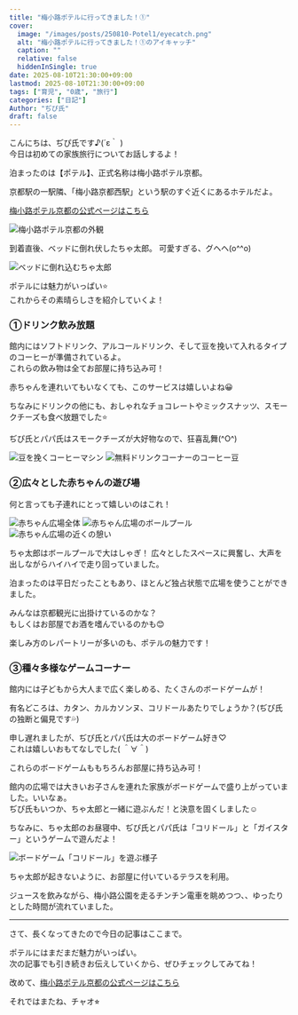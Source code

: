 ```yaml
---
title: "梅小路ポテルに行ってきました！①"
cover:
  image: "/images/posts/250810-Potel1/eyecatch.png"
  alt: "梅小路ポテルに行ってきました！①のアイキャッチ"
  caption: ""
  relative: false
  hiddenInSingle: true
date: 2025-08-10T21:30:00+09:00
lastmod: 2025-08-10T21:30:00+09:00
tags: ["育児", "0歳", "旅行"]
categories: ["日記"]
Author: "ぢぴ氏"
draft: false
---
```


こんにちは、ぢぴ氏です♪(´ε｀ )  
今日は初めての家族旅行についてお話しするよ！

泊まったのは【ポテル】、正式名称は梅小路ポテル京都。

京都駅の一駅隣、「梅小路京都西駅」という駅のすぐ近くにあるホテルだよ。

[梅小路ポテル京都の公式ページはこちら](https://www.potel.jp/kyoto/)

![梅小路ポテル京都の外観](/images/posts/250810-Potel1/potel.png)

到着直後、ベッドに倒れ伏したちゃ太郎。
可愛すぎる、グヘヘ(o^^o)

![ベッドに倒れ込むちゃ太郎](/images/posts/250810-Potel1/chataro.jpg)


ポテルには魅力がいっぱい⭐️  
これからその素晴らしさを紹介していくよ！

### ①ドリンク飲み放題
館内にはソフトドリンク、アルコールドリンク、そして豆を挽いて入れるタイプのコーヒーが準備されているよ。  
これらの飲み物は全てお部屋に持ち込み可！

赤ちゃんを連れいてもいなくても、このサービスは嬉しいよね😀

ちなみにドリンクの他にも、おしゃれなチョコレートやミックスナッツ、スモークチーズも食べ放題でした⭐️

ぢぴ氏とパパ氏はスモークチーズが大好物なので、狂喜乱舞(^O^)

![豆を挽くコーヒーマシン](/images/posts/250810-Potel1/coffee1.png)
![無料ドリンクコーナーのコーヒー豆](/images/posts/250810-Potel1/coffee2.jpg)

### ②広々とした赤ちゃんの遊び場
何と言っても子連れにとって嬉しいのはこれ！

![赤ちゃん広場全体](/images/posts/250810-Potel1/park0.jpg)
![赤ちゃん広場のボールプール](/images/posts/250810-Potel1/park1.jpg)
![赤ちゃん広場の近くの憩い](/images/posts/250810-Potel1/park2.jpg)

ちゃ太郎はボールプールで大はしゃぎ！
広々としたスペースに興奮し、大声を出しながらハイハイで走り回っていました。

泊まったのは平日だったこともあり、ほとんど独占状態で広場を使うことができました。

みんなは京都観光に出掛けているのかな？  
もしくはお部屋でお酒を嗜んでいるのかも😊

楽しみ方のレパートリーが多いのも、ポテルの魅力です！

### ③種々多様なゲームコーナー
館内には子どもから大人まで広く楽しめる、たくさんのボードゲームが！

有名どころは、カタン、カルカソンヌ、コリドールあたりでしょうか？(ぢぴ氏の独断と偏見です💦)

申し遅れましたが、ぢぴ氏とパパ氏は大のボードゲーム好き♡  
これは嬉しいおもてなしでした( ＾∀＾)

これらのボードゲームももちろんお部屋に持ち込み可！

館内の広場では大きいお子さんを連れた家族がボードゲームで盛り上がっていました。いいなぁ。  
ぢぴ氏もいつか、ちゃ太郎と一緒に遊ぶんだ！と決意を固くしました☺️

ちなみに、ちゃ太郎のお昼寝中、ぢぴ氏とパパ氏は「コリドール」と「ガイスター」というゲームで遊んだよ！

![ボードゲーム「コリドール」を遊ぶ様子](/images/posts/250810-Potel1/game.jpg)

ちゃ太郎が起きないように、お部屋に付いているテラスを利用。

ジュースを飲みながら、梅小路公園を走るチンチン電車を眺めつつ、、ゆったりとした時間が流れていました。

---

さて、長くなってきたので今日の記事はここまで。

ポテルにはまだまだ魅力がいっぱい。  
次の記事でも引き続きお伝えしていくから、ぜひチェックしてみてね！

改めて、[梅小路ポテル京都の公式ページはこちら](https://www.potel.jp/kyoto/)

それではまたね、チャオ⭐︎










